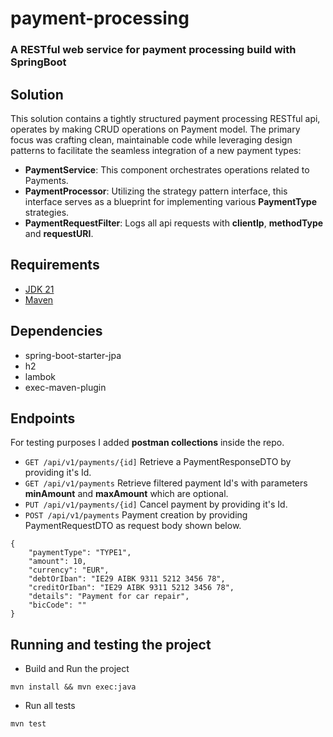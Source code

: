 # payment-processing
### A RESTful web service for payment processing build with SpringBoot

## Solution
This solution contains a tightly structured payment processing RESTful api, operates by making CRUD operations on
Payment model. The primary focus was crafting clean, maintainable code while leveraging design patterns to facilitate the
seamless integration of a new payment types:
* **PaymentService**: This component orchestrates operations related to Payments.
* **PaymentProcessor**: Utilizing the strategy pattern interface, this interface serves as a blueprint for implementing 
various **PaymentType** strategies.
* **PaymentRequestFilter**: Logs all api requests with **clientIp**, **methodType** and **requestURI**.

## Requirements
* [JDK 21](https://www.oracle.com/java/technologies/downloads/#java21)
* [Maven](https://maven.apache.org/download.cgi)

## Dependencies
* spring-boot-starter-jpa
* h2
* lambok
* exec-maven-plugin

## Endpoints
For testing purposes I added **postman collections** inside the repo.
* `GET /api/v1/payments/{id]` Retrieve a PaymentResponseDTO by providing it's Id.
* `GET /api/v1/payments` Retrieve filtered payment Id's with parameters **minAmount** and **maxAmount** which are optional.
* `PUT /api/v1/payments/{id]` Cancel payment by providing it's Id.
* `POST /api/v1/payments` Payment creation by providing PaymentRequestDTO as request body shown below.
```
{
    "paymentType": "TYPE1",
    "amount": 10,
    "currency": "EUR",
    "debtOrIban": "IE29 AIBK 9311 5212 3456 78",
    "creditOrIban": "IE29 AIBK 9311 5212 3456 78",
    "details": "Payment for car repair",
    "bicCode": ""
}
```

## Running and testing the project
* Build and Run the project
```
mvn install && mvn exec:java
```
* Run all tests
```
mvn test
```
